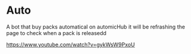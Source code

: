 # Auto
A bot that buy packs automatical on automicHub it will be refrashing the page to check when a pack is releasedd  

https://www.youtube.com/watch?v=gykWsW9PxoU
